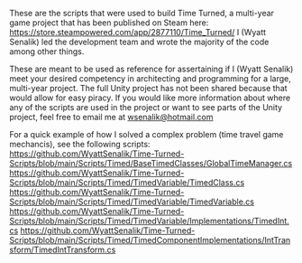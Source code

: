These are the scripts that were used to build Time Turned, a multi-year game project that has been published on Steam here: https://store.steampowered.com/app/2877110/Time_Turned/
I (Wyatt Senalik) led the development team and wrote the majority of the code among other things.

These are meant to be used as reference for assertaining if I (Wyatt Senalik) meet your desired competency in architecting and programming for a large, multi-year project.
The full Unity project has not been shared because that would allow for easy piracy. If you would like more information about where any of the scripts are used in the project or want to see parts of the Unity project, feel free to email me at wsenalik@hotmail.com

For a quick example of how I solved a complex problem (time travel game mechancis), see the following scripts:
https://github.com/WyattSenalik/Time-Turned-Scripts/blob/main/Scripts/Timed/BaseTimedClasses/GlobalTimeManager.cs
https://github.com/WyattSenalik/Time-Turned-Scripts/blob/main/Scripts/Timed/TimedVariable/TimedClass.cs
https://github.com/WyattSenalik/Time-Turned-Scripts/blob/main/Scripts/Timed/TimedVariable/TimedVariable.cs
https://github.com/WyattSenalik/Time-Turned-Scripts/blob/main/Scripts/Timed/TimedVariable/Implementations/TimedInt.cs
https://github.com/WyattSenalik/Time-Turned-Scripts/blob/main/Scripts/Timed/TimedComponentImplementations/IntTransform/TimedIntTransform.cs
